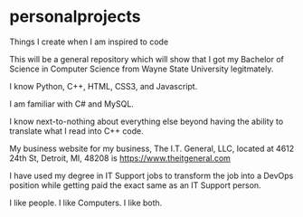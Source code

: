 # personalprojects
Things I create when I am inspired to code

This will be a general repository which will show that I got my Bachelor of Science in Computer Science from Wayne State University legitmately.

I know Python, C++, HTML, CSS3, and Javascript.

I am familiar with C# and MySQL.

I know next-to-nothing about everything else beyond having the ability to translate what I read into C++ code.

My business website for my business, The I.T. General, LLC, located at 4612 24th St, Detroit, MI, 48208 is https://www.theitgeneral.com

I have used my degree in IT Support jobs to transform the job into a DevOps position while getting paid the exact same as an IT Support person.

I like people. I like Computers. I like both.
